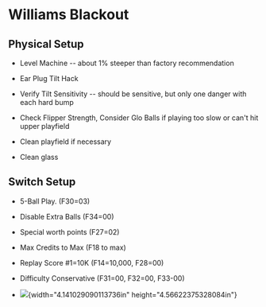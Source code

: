 # Williams Blackout

## Physical Setup

-   Level Machine -- about 1% steeper than factory recommendation

-   Ear Plug Tilt Hack

-   Verify Tilt Sensitivity -- should be sensitive, but only one danger with each hard bump

-   Check Flipper Strength, Consider Glo Balls if playing too slow or can't hit upper playfield

-   Clean playfield if necessary

-   Clean glass

## Switch Setup

-   5-Ball Play. (F30=03)

-   Disable Extra Balls (F34=00)

-   Special worth points (F27=02)

-   Max Credits to Max (F18 to max)

-   Replay Score #1=10K (F14=10,000, F28=00)

-   Difficulty Conservative (F31=00, F32=00, F33-00)

-   ![](media/image1.png){width="4.141029090113736in" height="4.56622375328084in"}

